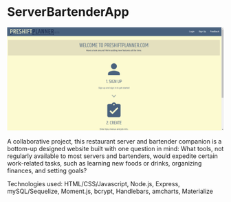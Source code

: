 # ServerBartenderApp

![Screenshot](/public/assets/images/preshiftplannerScreenshotTWO.png)

A collaborative project, this restaurant server and bartender companion is a bottom-up designed website built with one question in mind: What tools, not regularly available to most servers and bartenders, would expedite certain work-related tasks, such as learning new foods or drinks, organizing finances, and setting goals?

Technologies used: HTML/CSS/Javascript, Node.js, Express, mySQL/Sequelize, Moment.js, bcrypt, Handlebars, amcharts, Materialize